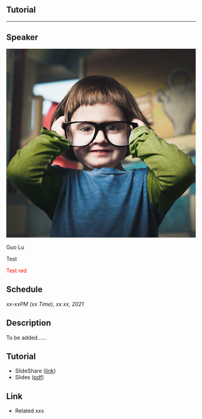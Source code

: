 ## Tutorial
___

## Speaker
<div  style="width:100px; height:100px; border-radius:100%; overflow:hidden;"><img src="images/guolu.jpg" alt=""></div>

Guo Lu

<div style="columns: 2;">Test</div>

<font color="red">Test red</font>


## Schedule
_xx-xxPM (xx Time), xx xx, 2021_

## Description
To be added......

## Tutorial
* SlideShare ([link]())
* Slides ([pdf]())

## Link
* Related xxx
